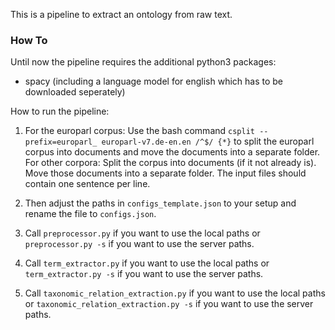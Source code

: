 This is a pipeline to extract an ontology from raw text.

### How To

Until now the pipeline requires the additional python3 packages:
- spacy (including a language model for english which has to be downloaded seperately)

How to run the pipeline:

1. For the europarl corpus: Use the bash command `csplit --prefix=europarl_ europarl-v7.de-en.en /^$/ {*}` to split the europarl corpus into documents and move the documents into a separate folder. 
For other corpora: Split the corpus into documents (if it not already is). Move those documents into a separate folder. The input files should contain one sentence per line.

2. Then adjust the paths in `configs_template.json` to your setup and rename the file to `configs.json`. 

3. Call `preprocessor.py` if you want to use the local paths or `preprocessor.py -s` if you want to use the server paths.
4. Call `term_extractor.py` if you want to use the local paths or `term_extractor.py -s` if you want to use the server paths.
5. Call `taxonomic_relation_extraction.py` if you want to use the local paths or `taxonomic_relation_extraction.py -s` if you want to use the server paths.

